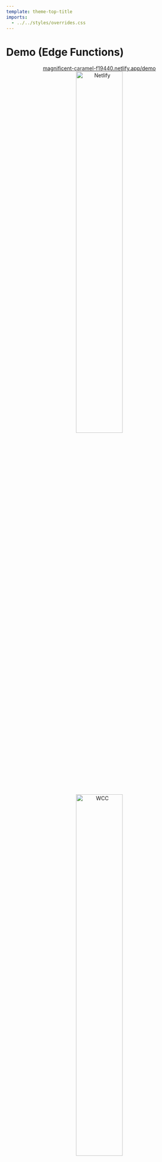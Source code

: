 ```yaml
---
template: theme-top-title
imports:
  - ../../styles/overrides.css
---
```


<style>
  p { 
    margin: 0!important;
    padding: 0!important;
    width: 100%!important;
    text-align: center;
  }

  img {
    width: 50%!important;
    filter: drop-shadow(0 0 0.75rem white);
  }
</style>

# Demo (Edge Functions)

[magnificent-caramel-f19440.netlify.app/demo](https://magnificent-caramel-f19440.netlify.app/demo)

![Netlify](/assets/netlify-logo.svg)
![WCC](/assets/wcc-logo.png)